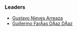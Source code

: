 ### Leaders

* [Gustavo Nieves Arreaza](mailto:gustavo.nievesarreaza@owasp.org)
* [Guillermo FarÃ­as DÃ­az DÃ­az](mailto:guillermo.farias@owasp.org)

